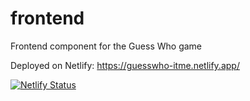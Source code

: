 # frontend
Frontend component for the Guess Who game

Deployed on Netlify: https://guesswho-itme.netlify.app/

[![Netlify Status](https://api.netlify.com/api/v1/badges/97116039-ae23-41eb-9d35-3c75ba7cf0a5/deploy-status)](https://app.netlify.com/sites/guesswho-itme/deploys)
